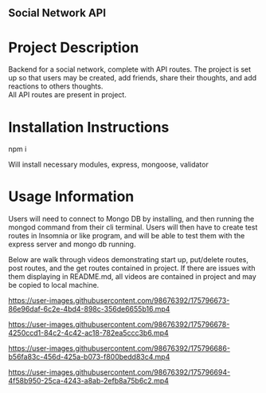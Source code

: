 ## Social Network API

# Project Description

Backend for a social network, complete with API routes. The project is set up so that users may be created, add friends, share their thoughts, and add reactions to others thoughts.  
All API routes are present in project. 

# Installation Instructions

npm i 

Will install necessary modules, express, mongoose, validator

# Usage Information

Users will need to connect to Mongo DB by installing, and then running the mongod command from their cli terminal. Users will then have to create test routes in Insomnia or like program, and will be able to test them with the express server and mongo db running. 

Below are walk through videos demonstrating start up, put/delete routes, post routes, and the get routes contained in project. 
If there are issues with them displaying in README.md, all videos are contained in project and may be copied to local machine. 

https://user-images.githubusercontent.com/98676392/175796673-86e96daf-6c2e-4bd4-898c-356de6655b16.mp4



https://user-images.githubusercontent.com/98676392/175796678-4250ccd1-84c2-4c42-ac18-782ea5ccc3b6.mp4



https://user-images.githubusercontent.com/98676392/175796686-b56fa83c-456d-425a-b073-f800bedd83c4.mp4



https://user-images.githubusercontent.com/98676392/175796694-4f58b950-25ca-4243-a8ab-2efb8a75b6c2.mp4

